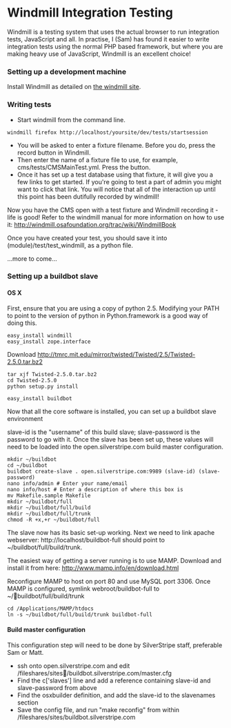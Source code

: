 # Windmill Integration Testing

Windmill is a testing system that uses the actual browser to run integration tests, JavaScript and all.  In practise, I (Sam) has found it easier to write integration tests using the normal PHP based framework, but where you are making heavy use of JavaScript, Windmill is an excellent choice!

### Setting up a development machine

Install Windmill as detailed on [the windmill site](http://windmill.osafoundation.org/trac/wiki/BookChapter-1-Install#InstallingWindmill). 

### Writing tests

*  Start windmill from the command line.

~~~
windmill firefox http://localhost/yoursite/dev/tests/startsession
~~~

*  You will be asked to enter a fixture filename.  Before you do, press the record button in Windmill.
*  Then enter the name of a fixture file to use, for example, cms/tests/CMSMainTest.yml.  Press the button.
*  Once it has set up a test database using that fixture, it will give you a few links to get started.  If you're going to test a part of admin you might want to click that link.  You will notice that all of the interaction up until this point has been dutifully recorded by windmill!

Now you have the CMS open with a test fixture and Windmill recording it - life is good!  Refer to the windmill manual for more information on how to use it: http://windmill.osafoundation.org/trac/wiki/WindmillBook

Once you have created your test, you should save it into (module)/test/test_windmill, as a python file.

...more to come...


### Setting up a buildbot slave

#### OS X

First, ensure that you are using a copy of python 2.5.  Modifying your PATH to point to the version of python in Python.framework is a good way of doing this.

~~~
easy_install windmill
easy_install zope.interface
~~~

Download http://tmrc.mit.edu/mirror/twisted/Twisted/2.5/Twisted-2.5.0.tar.bz2 

~~~
tar xjf Twisted-2.5.0.tar.bz2 
cd Twisted-2.5.0
python setup.py install
~~~

~~~
easy_install buildbot
~~~

Now that all the core software is installed, you can set up a buildbot slave environment

slave-id is the "username" of this build slave; slave-password is the password to go with it.  Once the slave has been set up, these values will need to be loaded into the open.silverstripe.com build master configuration.

~~~
mkdir ~/buildbot
cd ~/buildbot
buildbot create-slave . open.silverstripe.com:9989 (slave-id) (slave-password)
nano info/admin # Enter your name/email
nano info/host # Enter a description of where this box is
mv Makefile.sample Makefile
mkdir ~/buildbot/full
mkdir ~/buildbot/full/build
mkdir ~/buildbot/full/trunk
chmod -R +x,+r ~/buildbot/full
~~~

The slave now has its basic set-up working.  Next we need to link apache webserver: http://localhost/buildbot-full should point to ~/buildbot/full/build/trunk.

The easiest way of getting a server running is to use MAMP.  Download and install it from here: http://www.mamp.info/en/download.html

Reconfigure MAMP to host on port 80 and use MySQL port 3306.  Once MAMP is configured, symlink webroot/buildbot-full to ~/buildbot/full/build/trunk

~~~
cd /Applications/MAMP/htdocs
ln -s ~/buildbot/full/build/trunk buildbot-full
~~~


#### Build master configuration

This configuration step will need to be done by SilverStripe staff, preferable Sam or Matt.

*  ssh onto open.silverstripe.com and edit /fileshares/sites/buildbot.silverstripe.com/master.cfg
*  Find the c['slaves'] line and add a reference containing slave-id and slave-password from above
*  Find the osxbuilder definition, and add the slave-id to the slavenames section
*  Save the config file, and run "make reconfig" from within /fileshares/sites/buildbot.silverstripe.com



